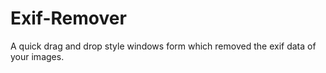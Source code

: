 # Exif-Remover
A quick drag and drop style windows form which removed the exif data of your images.
